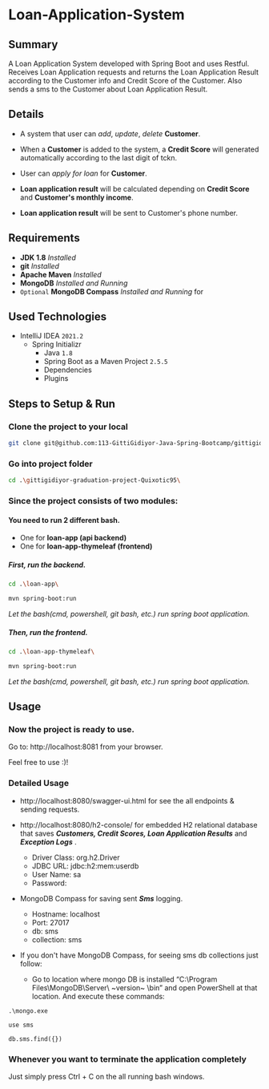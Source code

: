 # Loan-Application-System

## Summary

A Loan Application System developed with Spring Boot and uses Restful. Receives Loan Application requests and returns
the Loan Application Result according to the Customer info and Credit Score of the Customer. Also sends a sms to the
Customer about Loan Application Result.

## Details

* A system that user can *add*, *update*, *delete* **Customer**.

* When a **Customer** is added to the system, a **Credit Score** will generated automatically according to the last
  digit of tckn.

* User can *apply for loan* for **Customer**.

* **Loan application result** will be calculated depending on **Credit Score** and **Customer's monthly income**.

* **Loan application result** will be sent to Customer's phone number.

## Requirements

* **JDK 1.8** *Installed*
* **git** *Installed*
* **Apache Maven** *Installed*
* **MongoDB** *Installed and Running*
* ```Optional``` **MongoDB Compass** *Installed and Running* for

## Used Technologies

* IntelliJ IDEA `2021.2`
    * Spring Initializr
        * Java `1.8`
        * Spring Boot as a Maven Project `2.5.5`
        * Dependencies
        * Plugins

## Steps to Setup & Run

### Clone the project to your local

```bash
git clone git@github.com:113-GittiGidiyor-Java-Spring-Bootcamp/gittigidiyor-graduation-project-Quixotic95.git
```

### Go into project folder

```bash
cd .\gittigidiyor-graduation-project-Quixotic95\
```

### Since the project consists of two modules:

#### You need to run 2 different bash.

* One for **loan-app (api backend)**
* One for **loan-app-thymeleaf (frontend)**

##### First, run the backend.

```bash
cd .\loan-app\
```

```bash
mvn spring-boot:run
```

*Let the bash(cmd, powershell, git bash, etc.) run spring boot application.*

##### Then, run the frontend.

```bash
cd .\loan-app-thymeleaf\
```

```bash
mvn spring-boot:run
```

*Let the bash(cmd, powershell, git bash, etc.) run spring boot application.*

## Usage

### Now the project is ready to use.

Go to: http://localhost:8081 from your browser.

Feel free to use :)!

### Detailed Usage

* http://localhost:8080/swagger-ui.html for see the all endpoints & sending requests.

* http://localhost:8080/h2-console/ for embedded H2 relational database that saves _**Customers, Credit Scores, Loan
  Application Results**_ and _**Exception Logs**_ .
    * Driver Class: org.h2.Driver
    * JDBC URL: jdbc:h2:mem:userdb
    * User Name: sa
    * Password:

* MongoDB Compass for saving sent _**Sms**_ logging.
    * Hostname: localhost
    * Port: 27017
    * db: sms
    * collection: sms
* If you don't have MongoDB Compass, for seeing sms db collections just follow:
    * Go to location where mongo DB is installed “C:\Program Files\MongoDB\Server\ ~version~ \bin” and open PowerShell at that location. And execute these commands:
```batch
.\mongo.exe
```
```batch
use sms
```
```batch
db.sms.find({})
```

### Whenever you want to terminate the application completely

Just simply press Ctrl + C on the all running bash windows.








